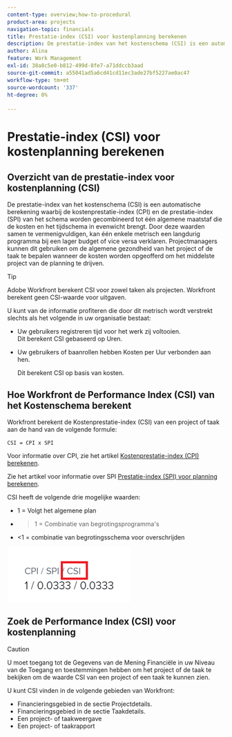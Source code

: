 ```yaml
---
content-type: overview;how-to-procedural
product-area: projects
navigation-topic: financials
title: Prestatie-index (CSI) voor kostenplanning berekenen
description: De prestatie-index van het kostenschema (CSI) is een automatische berekening waarbij de kostenprestatie-index (CPI) en de prestatie-index (SPI) van het schema worden gecombineerd tot één algemene maatstaf die de kosten en het tijdschema in evenwicht brengt.
author: Alina
feature: Work Management
exl-id: 38a8c5e0-b812-499d-8fe7-a71ddccb3aad
source-git-commit: a55041ad5a6cd41cd11ec3ade27bf5227ae0ac47
workflow-type: tm+mt
source-wordcount: '337'
ht-degree: 0%

---
```


# Prestatie-index (CSI) voor kostenplanning berekenen

<!--
<p data-mc-conditions="QuicksilverOrClassic.Draft mode">(NOTE: Linked to the product. Do not change link.) </p>
-->

## Overzicht van de prestatie-index voor kostenplanning (CSI)

De prestatie-index van het kostenschema (CSI) is een automatische berekening waarbij de kostenprestatie-index (CPI) en de prestatie-index (SPI) van het schema worden gecombineerd tot één algemene maatstaf die de kosten en het tijdschema in evenwicht brengt. Door deze waarden samen te vermenigvuldigen, kan één enkele metrisch een langdurig programma bij een lager budget of vice versa verklaren. Projectmanagers kunnen dit gebruiken om de algemene gezondheid van het project of de taak te bepalen wanneer de kosten worden opgeofferd om het middelste project van de planning te drijven.

>[!TIP]
>
>Adobe Workfront berekent CSI voor zowel taken als projecten. Workfront berekent geen CSI-waarde voor uitgaven.

U kunt van de informatie profiteren die door dit metrisch wordt verstrekt slechts als het volgende in uw organisatie bestaat:

* Uw gebruikers registreren tijd voor het werk zij voltooien.\
   Dit berekent CSI gebaseerd op Uren.
* Uw gebruikers of baanrollen hebben Kosten per Uur verbonden aan hen. 

   Dit berekent CSI op basis van kosten.

## Hoe Workfront de Performance Index (CSI) van het Kostenschema berekent

Workfront berekent de Kostenprestatie-index (CSI) van een project of taak aan de hand van de volgende formule:

```
CSI = CPI x SPI
```

Voor informatie over CPI, zie het artikel [Kostenprestatie-index (CPI) berekenen](../../../manage-work/projects/project-finances/calculate-cpi.md).

Zie het artikel voor informatie over SPI [Prestatie-index (SPI) voor planning berekenen](../../../manage-work/projects/project-finances/calculate-spi.md).

CSI heeft de volgende drie mogelijke waarden:

* 1 = Volgt het algemene plan   
* 
   >1 = Combinatie van begrotingsprogramma&#39;s
* &lt;1 = combinatie van begrotingsschema voor overschrijden

![](assets/csi-highlighted.png)

## Zoek de Performance Index (CSI) voor kostenplanning

>[!CAUTION]
>
>U moet toegang tot de Gegevens van de Mening Financiële in uw Niveau van de Toegang en toestemmingen hebben om het project of de taak te bekijken om de waarde CSI van een project of een taak te kunnen zien.

U kunt CSI vinden in de volgende gebieden van Workfront:

* Financieringsgebied in de sectie Projectdetails.
* Financieringsgebied in de sectie Taakdetails.
* Een project- of taakweergave
* Een project- of taakrapport
